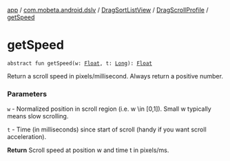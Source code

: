 [app](../../../index.md) / [com.mobeta.android.dslv](../../index.md) / [DragSortListView](../index.md) / [DragScrollProfile](index.md) / [getSpeed](.)

# getSpeed

`abstract fun getSpeed(w: `[`Float`](https://kotlinlang.org/api/latest/jvm/stdlib/kotlin/-float/index.html)`, t: `[`Long`](https://kotlinlang.org/api/latest/jvm/stdlib/kotlin/-long/index.html)`): `[`Float`](https://kotlinlang.org/api/latest/jvm/stdlib/kotlin/-float/index.html)

Return a scroll speed in pixels/millisecond. Always return a positive number.

### Parameters

`w` - Normalized position in scroll region (i.e. w \in [0,1]). Small w typically means slow scrolling.

`t` - Time (in milliseconds) since start of scroll (handy if you want scroll acceleration).

**Return**
Scroll speed at position w and time t in pixels/ms.

